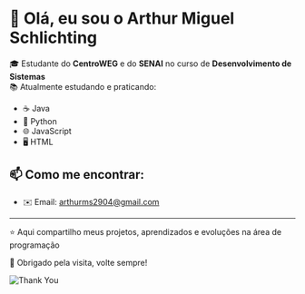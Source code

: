 # 👋 Olá, eu sou o Arthur Miguel Schlichting

🎓 Estudante do **CentroWEG** e do **SENAI** no curso de **Desenvolvimento de Sistemas**  
📚 Atualmente estudando e praticando:

- ☕ Java  
- 🐍 Python  
- 🌐 JavaScript  
- 🖥️ HTML  

## 📫 Como me encontrar:
- ✉️ Email: [arthurms2904@gmail.com](mailto:arthurms2904@gmail.com)

---

⭐ Aqui compartilho meus projetos, aprendizados e evoluções na área de programação

🙌 Obrigado pela visita, volte sempre!  

![Thank You](https://media.giphy.com/media/26AHONQ79FdWZhAI0/giphy.gif)
